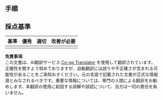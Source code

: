 <!--
CO_OP_TRANSLATOR_METADATA:
{
  "original_hash": "5ae7654f519ae831179409dc8e528055",
  "translation_date": "2025-08-25T00:23:08+00:00",
  "source_file": "6-consumer/lessons/1-speech-recognition/assignment.md",
  "language_code": "ja"
}
-->
## 手順

## 採点基準

| 基準 | 優秀 | 適切 | 改善が必要 |
| -------- | --------- | -------- | ----------------- |
| |  |  |  |

**免責事項**:  
この文書は、AI翻訳サービス [Co-op Translator](https://github.com/Azure/co-op-translator) を使用して翻訳されています。正確性を期すよう努めておりますが、自動翻訳には誤りや不正確さが含まれる可能性があることをご承知おきください。元の言語で記載された文書が正式な情報源とみなされるべきです。重要な情報については、専門の人間による翻訳をお勧めします。本翻訳の使用に起因する誤解や誤認について、当方は一切の責任を負いません。